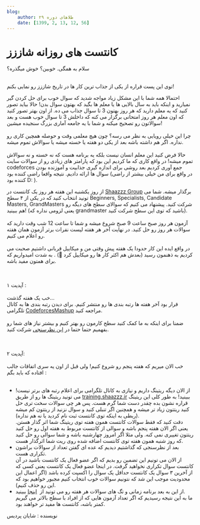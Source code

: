 ```yaml
---
blog:
    author: طلاهای دوره ۲۹
    date: [1399, 2, 13, 12, 56]
---
```

# کانتست های روزانه شاززز

<div class="cnt">
<p>سلام به همگی. خوبین؟ خوش میگذره؟<br/> </p>
<p>توی این پست قراره از یکی از جذاب ترین کار ها در تاریخ شاززز رو نمایی بکنم! </p>

<p>احتمالا همه شما با این مشکل زیاد مواجه شدید که سوال خوب برای حل کردن گیر نمیارید و اینکه باید به سال بالایی ها یا معلم ها بگید که بهتون سوال بدن! حالا بیاید تصور کنید که یه معلم دارید که هر روز بهتون 3 تا سوال جذاب می ده. از اون بهتر تصور کنید که اون معلم هر روز امتحانی برگزار می کنه که داخلش 3 تا سوال خوب هست و بعد سوالاتون رو تصحیح میکنه و شما با یه جامعه آماری بزرگ سنجیده میشین! <br/><br/>چرا این خیلی رویایی به نظر می رسه؟ چون هیچ معلمی وقت و حوصله همچین کاری رو نداره. اگر هم داشته باشه بعد از یکی دو هفته یا خسته میشه یا سوالاش تموم میشه.<br/><br/>حالا فرض کنید این معلم انسان نیست بلکه یه برنامه هست که نه خسته و نه سوالاش تموم میشه! در واقع کاری که ما کردیم این بود که پارامتر های زیادی رو از سوالات سایت codeforces جمع آوری کردیم بعد روشی برای اندازه گیری جذابیت و آموزنده بودن سوال ها ارائه دادیم. نتیجه واقعا راضی کننده بود (در واقع برای من خیلی بیشتر از راضی کننده بود D: ).</p>

<p>از روز یکشنبه این هفته هر روز یک کانتست در <a href="https://codeforces.com/group/W2YvE0cOoh/contests">Shaazzz Group</a> برگذار میشه. شما می تونید انتخاب کنید که در یکی از ۴ سطح Beginners, Specialists, Candidate Masters, GrandMasters شرکت کنید. پیشنهاد می کنیم که سوالای سطح های دیگه رو هم ببینید! (یعنی لزومی نداره که grandmaster باشید که توی این سطح شرکت کنید).<br/><br/>آزمون هر روز صبح ساعت 9 صبح شروع میشه و شما تا ساعت 12 شب وقت دارید که سوالات هر روز رو حل کنید. در نهایت آخر هر هفته لیست نفرات برتر آزمون همان هفته رو اعلام می کنیم.<br/><br/>در واقع ایده این کار حدودا یک هفته پیش وقتی من و میکاییل قربانی داشتیم صحبت می کردیم به ذهنمون رسید (بعدش هم اکثر کار ها رو میکاییل کرد 🙂) . به شدت امیدواریم که برای همتون مفید باشه.</p>
<p><br/><br/>آپدیت ۱ :<br/><br/>خب یک هفته گذشت...<br/>قرار بود آخر هفته ها رتبه بندی ها رو منتشر کنیم. برای دیدن رتبه بندی ها به کانال تلگرامی <a href="https://t.me/CodeforcesMashup">CodeforcesMashup</a> مراجعه کنید.<br/><br/>ضمنا برای اینکه به ما کمک کنید سطح کارمون رو بهتر کنیم و بیشتر نیاز های شما رو بفهمیم حتما حتما در <a href="https://forms.gle/PvMwwHHk8CdzqM3v8">این نظرسنجی</a> شرکت کنید.<br/><br/> </p>
<p>آپدیت ۲:<br/><br/>خب الان میریم که هفته پنجم رو شروع کنیم! ولی قبل از اون یه سری اتفاقات جالب افتاده که باید بگم‌ :<br/> </p>
<ul>
<li>از الان دیگه ریتینگ داریم و نیازی به کانال تلگرامی برای اعلام رتبه های برتر نیست! می تونید ریتینگ ها رو از طریق <a href="http://training.shaazzz.ir/">training.shaazzz.ir</a> ببینید! به طور کلی این ریتینگ قراره نشون بده چقدر دست شما گرم هست. پس هر چی سوالات سخت تری حل کنید ریتتون زیاد تر میشه و همچنین اگر تنبلی کنید و سوال نزنید از ریتتون کم میشه (ربطی به اینکه توی کانتست ثبت نام کردید یا نه هم نداره).<br/>دقت کنید که فقط سوالات کانتست همون هفته توی ریتینگ شما اثر گذار هستن. یعنی اگر الان هفته پنجم باشه و سوالی از کانتست مربوط به هفته اول رو حل کنید ریتتون تغییری نمی کنه. ولی مثلا اگر امروز چهارشنبه باشه و شما سوالی رو حل کنید که روز شنبه همون هفته توی کانتست اضافه شده روی ریت شما اثرگذار هست.</li>
<li>بعد از نظرسنجی که گذاشتیم دیدیم که عده ای گفتن تعداد از سوالات براشون تکراری هست.<br/>از الان می تونیم این تضمین رو بدیم که اگر عضو فعال یک کانتست باشید در آن کانتست سوال تکراری نخواهید گرفت. در اینجا عضو فعال یک کانتست یعنی کسی که از آخرین ۳ سوال یک کانتست حداقل یک سوال را اکسپت کرده باشد (اگر اعمال این محدودیت موجب این شد که نتونیم سوالات خوب انتخاب کنیم مجبور خواهیم بود که این رو حذف کنیم).</li>
<li>از این به بعد برنامه زمانی و تگ های سوالات هر هفته رو می تونید از  <a href="https://codeforces.com/group/W2YvE0cOoh/blog">اینجا</a> ببینید.<br/>ما به این نتیجه رسیدیم که اگر تعداد آزمون هایی که از افراد با سطح بالاتر می گیریم کمتر باشه، کانتست ها مفید تر خواهند بود.</li>
</ul>

<p>نویسنده :‌ شایان پردیس</p>
</div>
